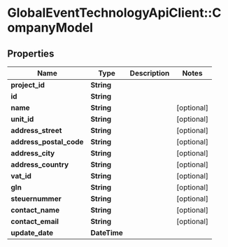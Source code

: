 # GlobalEventTechnologyApiClient::CompanyModel

## Properties
Name | Type | Description | Notes
------------ | ------------- | ------------- | -------------
**project_id** | **String** |  | 
**id** | **String** |  | 
**name** | **String** |  | [optional] 
**unit_id** | **String** |  | [optional] 
**address_street** | **String** |  | [optional] 
**address_postal_code** | **String** |  | [optional] 
**address_city** | **String** |  | [optional] 
**address_country** | **String** |  | [optional] 
**vat_id** | **String** |  | [optional] 
**gln** | **String** |  | [optional] 
**steuernummer** | **String** |  | [optional] 
**contact_name** | **String** |  | [optional] 
**contact_email** | **String** |  | [optional] 
**update_date** | **DateTime** |  | 

